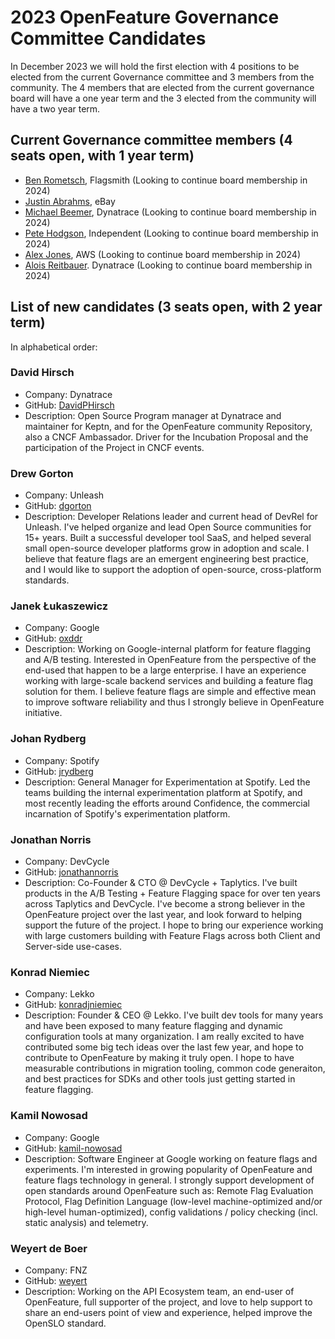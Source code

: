 # 2023 OpenFeature Governance Committee Candidates

In December 2023 we will hold the first election with 4 positions to be elected from the current Governance committee and 3 members from the community.
The 4 members that are elected from the current governance board will have a one year term and the 3 elected from the community will have a two year term.

## Current Governance committee members (4 seats open, with 1 year term)

- [Ben Rometsch](https://github.com/dabeeeenster), Flagsmith (Looking to continue board membership in 2024)
- [Justin Abrahms](https://github.com/justinabrahms), eBay
- [Michael Beemer](https://github.com/beeme1mr), Dynatrace (Looking to continue board membership in 2024)
- [Pete Hodgson](https://github.com/moredip), Independent (Looking to continue board membership in 2024)
- [Alex Jones](https://github.com/AlexsJones), AWS (Looking to continue board membership in 2024)
- [Alois Reitbauer](https://github.com/AloisReitbauer). Dynatrace (Looking to continue board membership in 2024)

## List of new candidates (3 seats open, with 2 year term)

In alphabetical order:

### David Hirsch
- Company: Dynatrace
- GitHub: [DavidPHirsch](https://github.com/DavidPHirsch)
- Description: Open Source Program manager at Dynatrace and maintainer for Keptn, and for the OpenFeature community Repository, also a CNCF Ambassador. Driver for the Incubation Proposal and the participation of the Project in CNCF events.

### Drew Gorton
- Company: Unleash
- GitHub: [dgorton](https://github.com/dgorton)
- Description: Developer Relations leader and current head of DevRel for Unleash. I've helped organize and lead Open Source communities for 15+ years. Built a successful developer tool SaaS, and helped several small open-source developer platforms grow in adoption and scale. I believe that feature flags are an emergent engineering best practice, and I would like to support the adoption of open-source, cross-platform standards.

### Janek Łukaszewicz
- Company: Google
- GitHub: [oxddr](https://github.com/oxddr)
- Description: Working on Google-internal platform for feature flagging and A/B testing. Interested in OpenFeature from the perspective of the end-used that happen to be a large enterprise. I have an experience working with large-scale backend services and building a feature flag solution for them. I believe feature flags are simple and effective mean to improve software reliability and thus I strongly believe in OpenFeature initiative.

### Johan Rydberg
- Company: Spotify
- GitHub: [jrydberg](https://github.com/jrydberg)
- Description: General Manager for Experimentation at Spotify. Led the teams building the internal experimentation platform at Spotify, and most recently leading the efforts around Confidence, the commercial incarnation of Spotify's experimentation platform.

### Jonathan Norris
- Company: DevCycle
- GitHub: [jonathannorris](https://github.com/jonathannorris)
- Description: Co-Founder & CTO @ DevCycle + Taplytics. I've built products in the A/B Testing + Feature Flagging space for over ten years across Taplytics and DevCycle. I've become a strong believer in the OpenFeature project over the last year, and look forward to helping support the future of the project. I hope to bring our experience working with large customers building with Feature Flags across both Client and Server-side use-cases.

### Konrad Niemiec
- Company: Lekko
- GitHub: [konradjniemiec](https://github.com/konradjniemiec)
- Description: Founder & CEO @ Lekko. I've built dev tools for many years and have been exposed to many feature flagging and dynamic configuration tools at many organization. I am really excited to have contributed some big tech ideas over the last few year, and hope to contribute to OpenFeature by making it truly open. I hope to have measurable contributions in migration tooling, common code generaiton, and best practices for SDKs and other tools just getting started in feature flagging.

### Kamil Nowosad
- Company: Google
- GitHub: [kamil-nowosad](https://github.com/kamil-nowosad)
- Description: Software Engineer at Google working on feature flags and experiments. I'm interested in growing popularity of OpenFeature and feature flags technology in general. I strongly support development of open standards around OpenFeature such as: Remote Flag Evaluation Protocol, Flag Definition Language (low-level machine-optimized and/or high-level human-optimized), config validations / policy checking (incl. static analysis) and telemetry.

### Weyert de Boer
- Company: FNZ
- GitHub: [weyert](https://github.com/weyert)
- Description: Working on the API Ecosystem team, an end-user of OpenFeature, full supporter of the project, and love to help support to share an end-users point of view and experience, helped improve the OpenSLO standard.


<!--
### Candidate Name
- Company: Company Name
- GitHub: [username](https://github.com/username)
- Description: Description of candidate
-->
